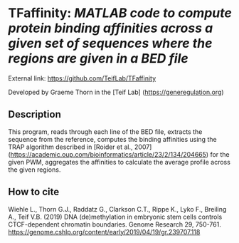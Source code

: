 # TFaffinity: *MATLAB code to compute protein binding affinities across a given set of sequences where the regions are given in a BED file*


External link: https://github.com/TeifLab/TFaffinity

Developed by Graeme Thorn in the [Teif Lab] (https://generegulation.org)

## Description

This program, reads through each line of the BED file, extracts the sequence from the reference, computes the binding affinities using the TRAP algorithm described in [Roider et al., 2007] (https://academic.oup.com/bioinformatics/article/23/2/134/204665) for the given PWM, aggregates the affinities to calculate the average profile across the given regions.
## How to cite
Wiehle L., Thorn G.J., Raddatz G., Clarkson C.T., Rippe K., Lyko F., Breiling A., Teif V.B. (2019) DNA (de)methylation in embryonic stem cells controls CTCF-dependent chromatin boundaries. Genome Research 29, 750-761. https://genome.cshlp.org/content/early/2019/04/19/gr.239707.118


